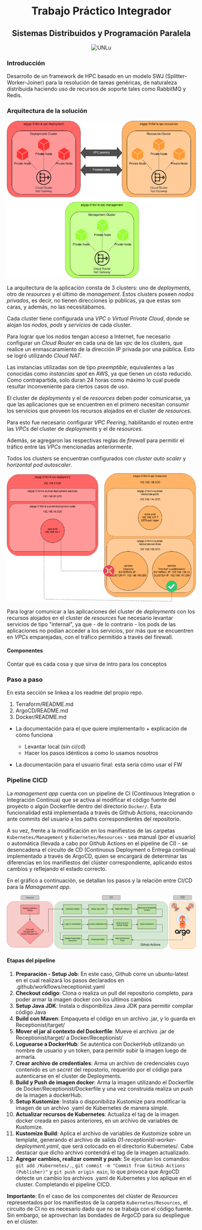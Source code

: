 <h1 align="center">Trabajo Práctico Integrador </h1>
<h2 align="center">Sistemas Distribuidos y Programación Paralela</h2>

<p align="center">
<img src="https://www.universidades.com.ar/logos/original/logo-universidad-nacional-de-lujan.png" alt="UNLu">
</p>

### Introducción


Desarrollo de un framework de HPC basado en un modelo SWJ (Splitter-Worker-Joiner) para la resolución de tareas genéricas,
de naturaleza distribuida haciendo uso de recursos de soporte tales como RabbitMQ y Redis.  

### Arquitectura de la solución
![GraficoArquitectura](Imagenes/ideas-final-sdypp-Arquitectura.png)

La arquitectura de la aplicación consta de 3 clusters: uno de *deployments*, otro de *resources* y el último de *management*. Estos clusters poseen *nodos privados*, es decir, no tienen direcciones ip públicas, ya que estas son caras, y además, no las necesitábamos. 

Cada cluster tiene configurada una *VPC* o *Virtual Private Cloud*, donde se alojan los *nodos*, *pods* y *servicios* de cada cluster.

Para lograr que los nodos tengan acceso a Internet, fue necesario configurar un *Cloud Router* en cada una de las *vpc* de los clusters, que realice un enmascaramiento de la dirección IP privada por una pública. Esto se logró utilizando *Cloud NAT*.

Las instancias utilizadas son de tipo *preemptible*, equivalentes a las conocidas como *instancias spot* en AWS, ya que tienen un costo reducido. Como contrapartida, solo duran 24 horas como máximo lo cual puede resultar inconveniente para ciertos casos de uso.

El cluster de *deployments* y el de *resources* deben poder comunicarse, ya que las aplicaciones que se encuentren en el primero necesitan consumir los servicios que proveen los recursos alojados en el cluster de *resources*.

Para esto fue necesario configurar *VPC Peering*, habilitando el routeo entre las *VPCs* del cluster de *deployments* y el de *resources*.

Además, se agregaron las respectivas reglas de *firewall* para permitir el tráfico entre las *VPCs* mencionadas anteriormente.

Todos los clusters se encuentran configurados con *cluster auto scaler* y *horizontal pod autoscaler*.

![GraficoComunicacion](Imagenes/ideas-final-sdypp-ServiciosInternos.png)

Para lograr comunicar a las aplicaciones del cluster de *deployments* con los recursos alojados en el cluster de *resources* fue necesario levantar servicios de tipo "internal", ya que - de lo contrario - los pods de las aplicaciones no podían acceder a los servicios, por más que se encuentren en *VPCs* emparejadas, con el tráfico permitido a través del firewall.

#### Componentes 

Contar qué es cada cosa y que sirva de intro para los conceptos


### Paso a paso

En esta sección se linkea a los readme del propio repo. 

1. Terraform/README.md
2. ArgoCD/README.md
3. Docker/README.md 

- La documentación para el que quiere implementarlo + explicación de cómo funciona 
    - Levantar local (sin ci/cd)
    - Hacer los pasos idénticos a como lo usamos nosotros


- La documentación para el usuario final: esta sería cómo usar el FW

### Pipeline CICD

La *management app* cuenta con un pipeline de CI (Continuous Integration o Integración Continua) que se activa al modificar el código fuente del proyecto o algún Dockerfile dentro del directorio `Docker/`. Esta funcionalidad está implementada a través de Github Actions, reaccionando ante commits del usuario a los paths correspondientes del repositorio.

A su vez, frente a la modificación en los manifiestos de las carpetas `Kubernetes/Management` y `Kubernetes/Resources` - sea manual (por el usuario) o automática (llevada a cabo por Github Actions en el pipeline de CI) - se desencadena el circuito de CD (Continuous Deployment o Entrega continua) implementado a través de ArgoCD, quien se encargará de determinar las diferencias en los manifiestos del clúster correspondiente, aplicando estos cambios y reflejando el estado correcto. 

En el gráfico a continuación, se detallan los pasos y la relación entre CI/CD para la *Management app*.


![GraficoCICD](Imagenes/ideas-final-sdypp-Github-Actions.png)


#### Etapas del pipeline

1. **Preparación - Setup Job**: En este caso, Github corre un ubuntu-latest en el cual realizará los pasos declarados en .github/workflows/receptionist.yaml
2. **Checkout código**: Clona o realiza un pull del repositorio completo, para poder armar la imagen docker con los ultimos cambios
3. **Setup Java JDK**: Instala o disponibiliza Java JDK para permitir compilar código Java
4. **Build con Maven**: Empaqueta el código en un archivo .jar, y lo guarda en Receptionist/target/
5. **Mover el jar al contexto del Dockerfile**: Mueve el archivo .jar de Receptionist/target/ a Docker/Receptionist/
6. **Loguearse a DockerHub**: Se autentica con DockerHub utilizando un nombre de usuario y un token, para permitir subir la imagen luego de armarla.
7. **Crear archivo de credentiales**: Arma un archivo de credenciales cuyo contenido es un *secret* del repostorio, requerido por el código para autenticarse en el cluster de Deployments.
8. **Build y Push de imagen docker**: Arma la imagen utilizando el Dockerfile de Docker/Receptionist/Dockerfile y una vez construida realiza un push de la imagen a dockerHub.
9. **Setup Kustomize**: Instala o disponibiliza Kustomize para modificar la imagen de un archivo .yaml de Kubernetes de manera simple.
10. **Actualizar recursos de Kubernetes**: Actualiza el tag de la imagen docker creada en pasos anteriores, en un archivo de variables de Kustomize.
11. **Kustomize Build**: Aplica el archivo de variables de Kustomize sobre un template, generando el archivo de salida *01-receptionist-worker-deployment.yaml*, que será colocado en el directorio Kubernetes/. Cabe destacar que dicho archivo contendrá el tag de la imagen actualizado.
12. **Agregar cambios, realizar commit y push**: Se ejecutan los comandos: `git add /Kubernetes/.`, `git commit -m "Commit from GitHub Actions (Publisher)"` y `git push origin main`, lo que provoca que ArgoCD detecte un cambio los archivos .yaml de Kubernetes y los aplique en el cluster. Completando el pipeline CICD.

**Importante**: En el caso de los componentes del clúster de *Resources* representados por los manifiestos de la carpeta `Kubernetes/Resources`, el circuito de CI no es necesario dado que no se trabaja con el código fuente. Sin embargo, se aprovechan las bondades de ArgoCD para su despliegue en el clúster.

